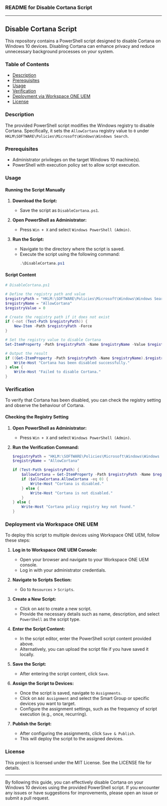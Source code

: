 ### README for Disable Cortana Script

---

## Disable Cortana Script

This repository contains a PowerShell script designed to disable Cortana on Windows 10 devices. Disabling Cortana can enhance privacy and reduce unnecessary background processes on your system.

### Table of Contents

- [Description](#description)
- [Prerequisites](#prerequisites)
- [Usage](#usage)
- [Verification](#verification)
- [Deployment via Workspace ONE UEM](#deployment-via-workspace-one-uem)
- [License](#license)

### Description

The provided PowerShell script modifies the Windows registry to disable Cortana. Specifically, it sets the `AllowCortana` registry value to `0` under `HKLM\SOFTWARE\Policies\Microsoft\Windows\Windows Search`.

### Prerequisites

- Administrator privileges on the target Windows 10 machine(s).
- PowerShell with execution policy set to allow script execution.

### Usage

#### Running the Script Manually

1. **Download the Script:**
   - Save the script as `DisableCortana.ps1`.

2. **Open PowerShell as Administrator:**
   - Press `Win + X` and select `Windows PowerShell (Admin)`.

3. **Run the Script:**
   - Navigate to the directory where the script is saved.
   - Execute the script using the following command:
     ```powershell
     .\DisableCortana.ps1
     ```

#### Script Content

```powershell
# DisableCortana.ps1

# Define the registry path and value
$registryPath = "HKLM:\SOFTWARE\Policies\Microsoft\Windows\Windows Search"
$registryName = "AllowCortana"
$registryValue = 0

# Create the registry path if it does not exist
if (-not (Test-Path $registryPath)) {
    New-Item -Path $registryPath -Force
}

# Set the registry value to disable Cortana
Set-ItemProperty -Path $registryPath -Name $registryName -Value $registryValue

# Output the result
if ((Get-ItemProperty -Path $registryPath -Name $registryName).$registryName -eq $registryValue) {
    Write-Host "Cortana has been disabled successfully."
} else {
    Write-Host "Failed to disable Cortana."
}
```

### Verification

To verify that Cortana has been disabled, you can check the registry setting and observe the behaviour of Cortana.

#### Checking the Registry Setting

1. **Open PowerShell as Administrator:**
   - Press `Win + X` and select `Windows PowerShell (Admin)`.

2. **Run the Verification Command:**
   ```powershell
   $registryPath = "HKLM:\SOFTWARE\Policies\Microsoft\Windows\Windows Search"
   $registryName = "AllowCortana"
   
   if (Test-Path $registryPath) {
       $allowCortana = Get-ItemProperty -Path $registryPath -Name $registryName
       if ($allowCortana.AllowCortana -eq 0) {
           Write-Host "Cortana is disabled."
       } else {
           Write-Host "Cortana is not disabled."
       }
   } else {
       Write-Host "Cortana policy registry key not found."
   }
   ```

### Deployment via Workspace ONE UEM

To deploy this script to multiple devices using Workspace ONE UEM, follow these steps:

1. **Log in to Workspace ONE UEM Console:**
   - Open your browser and navigate to your Workspace ONE UEM console.
   - Log in with your administrator credentials.

2. **Navigate to Scripts Section:**
   - Go to `Resources` > `Scripts`.

3. **Create a New Script:**
   - Click on `Add` to create a new script.
   - Provide the necessary details such as name, description, and select `PowerShell` as the script type.

4. **Enter the Script Content:**
   - In the script editor, enter the PowerShell script content provided above.
   - Alternatively, you can upload the script file if you have saved it locally.

5. **Save the Script:**
   - After entering the script content, click `Save`.

6. **Assign the Script to Devices:**
   - Once the script is saved, navigate to `Assignments`.
   - Click on `Add Assignment` and select the Smart Group or specific devices you want to target.
   - Configure the assignment settings, such as the frequency of script execution (e.g., once, recurring).

7. **Publish the Script:**
   - After configuring the assignments, click `Save & Publish`.
   - This will deploy the script to the assigned devices.

### License

This project is licensed under the MIT License. See the LICENSE file for details.

---

By following this guide, you can effectively disable Cortana on your Windows 10 devices using the provided PowerShell script. If you encounter any issues or have suggestions for improvements, please open an issue or submit a pull request.
